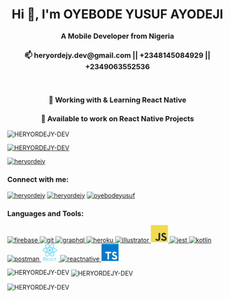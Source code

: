 <h1 align="center">Hi 👋, I'm OYEBODE YUSUF AYODEJI</h1>
<h3 align="center">A Mobile Developer from Nigeria</h3>
<h3 align="center">📫 heryordejy.dev@gmail.com || +2348145084929 || +2349063552536</h3>
<br>
<h3 align="center">🌱 Working with & Learning React Native</h3>
<h3 align="center">💞️ Available to work on React Native Projects</h3>

<p align="left"> <img src="https://komarev.com/ghpvc/?username=HERYORDEJY-DEV&label=Profile%20views&color=0e75b6&style=flat" alt="HERYORDEJY-DEV" /> </p>

<p align="left"> <a href="https://github.com/ryo-ma/github-profile-trophy"><img src="https://github-profile-trophy.vercel.app/?username=HERYORDEJY-DEV" alt="HERYORDEJY-DEV" /></a> </p>

<p align="left"> <a href="https://twitter.com/heryordejy" target="blank"><img src="https://img.shields.io/twitter/follow/heryordejy?logo=twitter&style=for-the-badge" alt="heryordejy" /></a> </p>
<h3 align="left"><b>Connect with me:</b></h3>
<p align="left">
<a href="https://dev.to/heryordejy" target="blank"><img align="center" src="https://cdn.jsdelivr.net/npm/simple-icons@3.0.1/icons/dev-dot-to.svg" alt="heryordejy" height="30" width="40" /></a>
<a href="https://twitter.com/heryordejy" target="blank"><img align="center" src="https://raw.githubusercontent.com/rahuldkjain/github-profile-readme-generator/master/src/images/icons/Social/twitter.svg" alt="heryordejy" height="30" width="40" /></a>
<a href="https://linkedin.com/in/oyebodeyusuf" target="blank"><img align="center" src="https://raw.githubusercontent.com/rahuldkjain/github-profile-readme-generator/master/src/images/icons/Social/linked-in-alt.svg" alt="oyebodeyusuf" height="30" width="40" /></a>
</p>

<h3 align="left"><b>Languages and Tools:</b></h3>
<p align="left"></a> <a href="https://firebase.google.com/" target="_blank"> <img src="https://www.vectorlogo.zone/logos/firebase/firebase-icon.svg" alt="firebase" width="40" height="40"/> </a> <a href="https://git-scm.com/" target="_blank"> <img src="https://www.vectorlogo.zone/logos/git-scm/git-scm-icon.svg" alt="git" width="40" height="40"/> </a> <a href="https://graphql.org" target="_blank"> <img src="https://www.vectorlogo.zone/logos/graphql/graphql-icon.svg" alt="graphql" width="40" height="40"/> </a> <a href="https://heroku.com" target="_blank"> <img src="https://www.vectorlogo.zone/logos/heroku/heroku-icon.svg" alt="heroku" width="40" height="40"/> </a> <a href="https://www.adobe.com/in/products/illustrator.html" target="_blank"> <img src="https://www.vectorlogo.zone/logos/adobe_illustrator/adobe_illustrator-icon.svg" alt="illustrator" width="40" height="40"/> </a> <a href="https://developer.mozilla.org/en-US/docs/Web/JavaScript" target="_blank"> <img src="https://raw.githubusercontent.com/devicons/devicon/master/icons/javascript/javascript-original.svg" alt="javascript" width="40" height="40"/> </a> <a href="https://jestjs.io" target="_blank"> <img src="https://www.vectorlogo.zone/logos/jestjsio/jestjsio-icon.svg" alt="jest" width="40" height="40"/> </a> <a href="https://kotlinlang.org" target="_blank"> <img src="https://www.vectorlogo.zone/logos/kotlinlang/kotlinlang-icon.svg" alt="kotlin" width="40" height="40"/> </a><a href="https://postman.com" target="_blank"> <img src="https://www.vectorlogo.zone/logos/getpostman/getpostman-icon.svg" alt="postman" width="40" height="40"/> </a> <a href="https://reactjs.org/" target="_blank"> <img src="https://raw.githubusercontent.com/devicons/devicon/master/icons/react/react-original-wordmark.svg" alt="react" width="40" height="40"/> </a> <a href="https://reactnative.dev/" target="_blank"> <img src="https://reactnative.dev/img/header_logo.svg" alt="reactnative" width="40" height="40"/> </a> <a href="https://www.typescriptlang.org/" target="_blank"> <img src="https://raw.githubusercontent.com/devicons/devicon/master/icons/typescript/typescript-original.svg" alt="typescript" width="40" height="40"/> </a> </p>

<p><img align="left" src="https://github-readme-stats.vercel.app/api/top-langs?username=HERYORDEJY-DEV&show_icons=true&locale=en&layout=compact" alt="HERYORDEJY-DEV" /></p>

<p>&nbsp;<img align="center" src="https://github-readme-stats.vercel.app/api?username=HERYORDEJY-DEV&show_icons=true&locale=en" alt="HERYORDEJY-DEV" /></p>

<p><img align="center" src="https://github-readme-streak-stats.herokuapp.com/?user=HERYORDEJY-DEV&" alt="HERYORDEJY-DEV" /></p>
